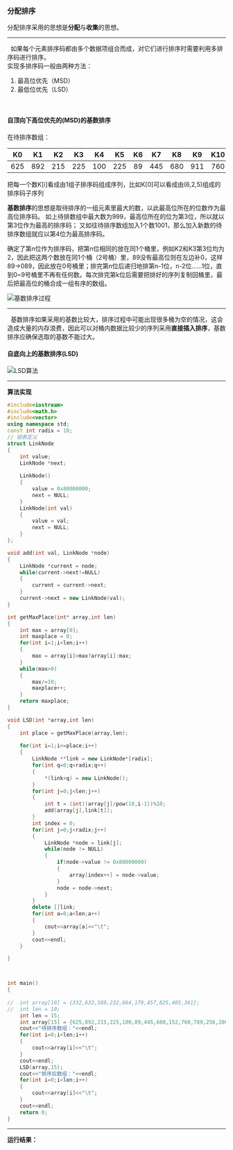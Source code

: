 ### 分配排序      
分配排序采用的思想是**分配**与**收集**的思想。

-----
 
如果每个元素排序码都由多个数据项组合而成，对它们进行排序时需要利用多排序码进行排序。<br>
实现多排序码一般由两种方法：
1. 最高位优先（MSD）
2. 最低位优先（LSD）


 
#### 自顶向下高位优先的(MSD)的基数排序
在待排序数组：      


|  K0  |  K1  |  K2  |  K3  |  K4  |  K5  |  K6  |  K7  |  K8  |  K9  | K10  | K11  | K12  | K13  | K14  |
| :--: | :--: | :--: | :--: | :--: | :--: | :--: | :--: | :--: | :--: | :--: | :--: | :--: | :--: | :--: |
| 625  | 892  | 215  | 225  | 100  | 225  |  89  | 445  | 680  | 911  | 760  | 789  | 256  | 200  | 999  |

把每一个数K[i]看成由1组子排序码组成序列，比如K[0]可以看成由(6,2,5)组成的排序码子序列        

**基数排序**的思想是取待排序的一组元素里最大的数，以此最高位所在的位数作为最高位排序码。
如上待排数组中最大数为999，最高位所在的位为第3位，所以就以第3位作为最高的排序码；
又如往待排序数组加入1个数1001，那么加入新数的待排序数组就应以第4位为最高排序码。

确定了第n位作为排序码，把第n位相同的放在同1个桶里，例如K2和K3第3位均为2，因此把这两个数放在同1个桶（2号桶）里，89没有最高位则在左边补0，这样89→089，因此放在0号桶里；排完第n位后递归地排第n-1位，n-2位……1位，直到0~9号桶里不再有任何数。每次排完第k位后需要把排好的序列复制回桶里，最后把最高位的桶合成一组有序的数组。

![基数排序过程](https://github.com/HurricanGod/Home/blob/master/img/%E5%9F%BA%E6%95%B0%E6%8E%92%E5%BA%8F.png)

---
 
基数排序如果采用的基数比较大，排序过程中可能出现很多桶为空的情况，这会造成大量的内存浪费，因此可以对桶内数据比较少的序列采用**直接插入排序**，基数排序应确保选取的基数不能过大。 
 
#### 自底向上的基数排序(LSD)

![LSD算法](https://github.com/HurricanGod/Home/blob/master/img/%E5%9F%BA%E6%95%B0%E6%8E%92%E5%BA%8FLSD.png)

---

**算法实现**
```c++
#include<iostream>
#include<math.h>
#include<vector>
using namespace std;
const int radix = 10;
// 链表定义
struct LinkNode
{
	int value;
	LinkNode *next;
	
	LinkNode()
	{
		value = 0x80000000;
		next = NULL;
	}
	LinkNode(int val)
	{
		value = val;
		next = NULL;
	}	
};

void add(int val, LinkNode *node)
{
	LinkNode *current = node;
	while(current->next!=NULL)
	{
		current = current->next;
	}
	current->next = new LinkNode(val);
}

int getMaxPlace(int* array,int len)
{
	int max = array[0];
	int maxplace = 0;
	for(int i=1;i<len;i++)
	{
		max = array[i]>max?array[i]:max;
	}
	while(max>0)
	{
		max/=10;
		maxplace++;
	}
	return maxplace;
}

void LSD(int *array,int len)
{
	int place = getMaxPlace(array,len);
	
	for(int i=1;i<=place;i++)
	{
		LinkNode **link = new LinkNode*[radix];
		for(int q=0;q<radix;q++)
		{
			*(link+q) = new LinkNode();
		}
		for(int j=0;j<len;j++)
		{
			int t = (int)(array[j]/pow(10,i-1))%10;
			add(array[j],link[t]);
		}
		int index = 0;
		for(int j=0;j<radix;j++)
		{
			LinkNode *node = link[j];
			while(node != NULL)
			{
				if(node->value != 0x80000000)
				{
					array[index++] = node->value;
				}
				node = node->next;
			}
		}
		delete []link;
		for(int a=0;a<len;a++)
		{
			cout<<array[a]<<"\t";
		}
		cout<<endl;
	}

}



int main()
{
	
//	int array[10] = {332,633,589,232,664,179,457,825,405,361};
//	int len = 10;
	int len = 15;
	int array[15] = {625,892,215,225,100,89,445,680,152,760,789,256,200,999,2};
	cout<<"待排序数组："<<endl;
	for(int i=0;i<len;i++)
	{
		cout<<array[i]<<"\t";
	}
	cout<<endl;
	LSD(array,15);
	cout<<"排序后数组："<<endl;
	for(int i=0;i<len;i++)
	{
		cout<<array[i]<<"\t";
	}
	cout<<endl;
	return 0;
}
```

----
**运行结果：**
